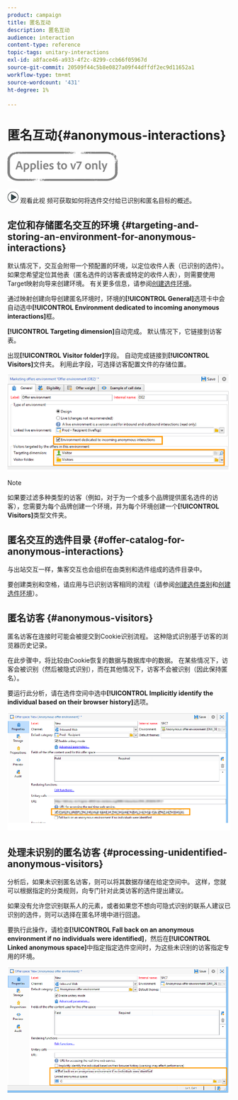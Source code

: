 ```yaml
---
product: campaign
title: 匿名互动
description: 匿名互动
audience: interaction
content-type: reference
topic-tags: unitary-interactions
exl-id: a8face46-a933-4f2c-8299-ccb66f05967d
source-git-commit: 20509f44c5b8e0827a09f44dffdf2ec9d11652a1
workflow-type: tm+mt
source-wordcount: '431'
ht-degree: 1%

---
```


# 匿名互动{#anonymous-interactions}

![](../../assets/v7-only.svg)

![](assets/do-not-localize/how-to-video.png) 观看此视 [](https://helpx.adobe.com/campaign/classic/how-to/indetified-and-anonymous-interaction-in-acv6.html?playlist=/ccx/v1/collection/product/campaign/classic/segment/digital-marketers/explevel/intermediate/applaunch/get-started/collection.ccx.js&amp;ref=helpx.adobe.com) 频可获取如何将选件交付给已识别和匿名目标的概述。

## 定位和存储匿名交互的环境 {#targeting-and-storing-an-environment-for-anonymous-interactions}

默认情况下，交互会附带一个预配置的环境，以定位收件人表（已识别的选件）。 如果您希望定位其他表（匿名选件的访客表或特定的收件人表），则需要使用Target映射向导来创建环境。 有关更多信息，请参阅[创建选件环境](../../interaction/using/live-design-environments.md#creating-an-offer-environment)。

通过映射创建向导创建匿名环境时，环境的&#x200B;**[!UICONTROL General]**&#x200B;选项卡中会自动选中&#x200B;**[!UICONTROL Environment dedicated to incoming anonymous interactions]**&#x200B;框。

**[!UICONTROL Targeting dimension]**&#x200B;自动完成。 默认情况下，它链接到访客表。

出现&#x200B;**[!UICONTROL Visitor folder]**&#x200B;字段。 自动完成链接到&#x200B;**[!UICONTROL Visitors]**&#x200B;文件夹。 利用此字段，可选择访客配置文件的存储位置。

![](assets/anonymous_environment_option.png)

>[!NOTE]
>
>如果要过滤多种类型的访客（例如，对于为一个或多个品牌提供匿名选件的访客），您需要为每个品牌创建一个环境，并为每个环境创建一个&#x200B;**[!UICONTROL Visitors]**&#x200B;类型文件夹。

## 匿名交互的选件目录 {#offer-catalog-for-anonymous-interactions}

与出站交互一样，集客交互也会组织在由类别和选件组成的选件目录中。

要创建类别和空格，请应用与已识别访客相同的流程（请参阅[创建选件类别](../../interaction/using/creating-offer-categories.md)和[创建选件环境](../../interaction/using/live-design-environments.md#creating-an-offer-environment)）。

## 匿名访客 {#anonymous-visitors}

匿名访客在连接时可能会被提交到Cookie识别流程。 这种隐式识别基于访客的浏览器历史记录。

在此步骤中，将比较由Cookie恢复的数据与数据库中的数据。 在某些情况下，访客会被识别（然后被隐式识别），而在其他情况下，访客不会被识别（因此保持匿名）。

要运行此分析，请在选件空间中选中&#x200B;**[!UICONTROL Implicitly identify the individual based on their browser history]**&#x200B;选项。

![](assets/identification_anonymous_visitors.png)

## 处理未识别的匿名访客 {#processing-unidentified-anonymous-visitors}

分析后，如果未识别匿名访客，则可以将其数据存储在给定空间中。 这样，您就可以根据指定的分类规则，向专门针对此类访客的选件提出建议。

如果没有允许您识别联系人的元素，或者如果您不想向可隐式识别的联系人建议已识别的选件，则可以选择在匿名环境中进行回退。

要执行此操作，请检查&#x200B;**[!UICONTROL Fall back on an anonymous environment if no individuals were identified]**，然后在&#x200B;**[!UICONTROL Linked anonymous space]**&#x200B;中指定指定选件空间时，为这些未识别的访客指定专用的环境。

![](assets/anonymous_to_anonymous_environment.png)
